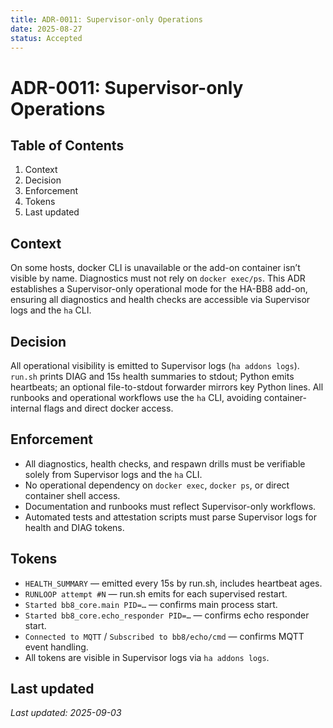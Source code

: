 ```yaml
---
title: ADR-0011: Supervisor-only Operations
date: 2025-08-27
status: Accepted
---
```


# ADR-0011: Supervisor-only Operations

## Table of Contents
1. Context
2. Decision
3. Enforcement
4. Tokens
5. Last updated

## Context
On some hosts, docker CLI is unavailable or the add-on container isn’t visible by name. Diagnostics must not rely on `docker exec/ps`. This ADR establishes a Supervisor-only operational mode for the HA-BB8 add-on, ensuring all diagnostics and health checks are accessible via Supervisor logs and the `ha` CLI.

## Decision
All operational visibility is emitted to Supervisor logs (`ha addons logs`). `run.sh` prints DIAG and 15s health summaries to stdout; Python emits heartbeats; an optional file-to-stdout forwarder mirrors key Python lines. All runbooks and operational workflows use the `ha` CLI, avoiding container-internal flags and direct docker access.

## Enforcement
- All diagnostics, health checks, and respawn drills must be verifiable solely from Supervisor logs and the `ha` CLI.
- No operational dependency on `docker exec`, `docker ps`, or direct container shell access.
- Documentation and runbooks must reflect Supervisor-only workflows.
- Automated tests and attestation scripts must parse Supervisor logs for health and DIAG tokens.

## Tokens
- `HEALTH_SUMMARY` — emitted every 15s by run.sh, includes heartbeat ages.
- `RUNLOOP attempt #N` — run.sh emits for each supervised restart.
- `Started bb8_core.main PID=…` — confirms main process start.
- `Started bb8_core.echo_responder PID=…` — confirms echo responder start.
- `Connected to MQTT` / `Subscribed to bb8/echo/cmd` — confirms MQTT event handling.
- All tokens are visible in Supervisor logs via `ha addons logs`.

## Last updated
_Last updated: 2025-09-03_
